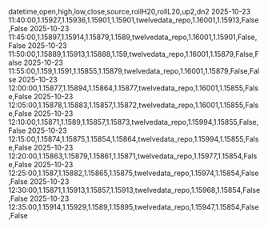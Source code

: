 datetime,open,high,low,close,source,rollH20,rollL20,up2,dn2
2025-10-23 11:40:00,1.15927,1.15936,1.15901,1.15901,twelvedata_repo,1.16001,1.15913,False,False
2025-10-23 11:45:00,1.15897,1.15914,1.15879,1.1589,twelvedata_repo,1.16001,1.15901,False,False
2025-10-23 11:50:00,1.15889,1.15913,1.15888,1.159,twelvedata_repo,1.16001,1.15879,False,False
2025-10-23 11:55:00,1.159,1.1591,1.15855,1.15879,twelvedata_repo,1.16001,1.15879,False,False
2025-10-23 12:00:00,1.15877,1.15894,1.15864,1.15877,twelvedata_repo,1.16001,1.15855,False,False
2025-10-23 12:05:00,1.15878,1.15883,1.15857,1.15872,twelvedata_repo,1.16001,1.15855,False,False
2025-10-23 12:10:00,1.15871,1.1589,1.15857,1.15873,twelvedata_repo,1.15994,1.15855,False,False
2025-10-23 12:15:00,1.15874,1.15875,1.15854,1.15864,twelvedata_repo,1.15994,1.15855,False,False
2025-10-23 12:20:00,1.15863,1.15879,1.15861,1.15871,twelvedata_repo,1.15977,1.15854,False,False
2025-10-23 12:25:00,1.1587,1.15882,1.15865,1.15875,twelvedata_repo,1.15974,1.15854,False,False
2025-10-23 12:30:00,1.15871,1.15913,1.15857,1.15913,twelvedata_repo,1.15968,1.15854,False,False
2025-10-23 12:35:00,1.15914,1.15929,1.1589,1.15895,twelvedata_repo,1.15947,1.15854,False,False
